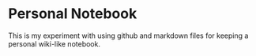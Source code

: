 Personal Notebook
=================

This is my experiment with using github and markdown files for keeping a personal wiki-like
notebook.

